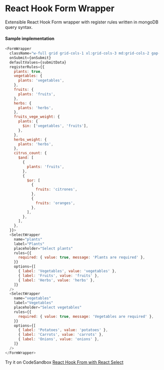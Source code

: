 # React Hook Form Wrapper

Extensible React Hook Form wrapper with register rules written in mongoDB query syntax.

#### Sample implementation

```javascript
<FormWrapper
  className="w-full grid grid-cols-1 xl:grid-cols-3 md:grid-cols-2 gap-0 lg:gap-6 md:gap-4 gap-y-6"
  onSubmit={onSubmit}
  defaultValues={submitData}
  registerRules={{
    plants: true,
    vegetables: {
      plants: 'vegetables',
    },
    fruits: {
      plants: 'fruits',
    },
    herbs: {
      plants: 'herbs',
    },
    fruits_vege_weight: {
      plants: {
        $in: ['vegetables', 'fruits'],
      },
    },
    herbs_weight: {
      plants: 'herbs',
    },
    citrus_count: {
      $and: [
        {
          plants: 'fruits',
        },
        {
          $or: [
            {
              fruits: 'citrones',
            },
            {
              fruits: 'oranges',
            },
          ],
        },
      ],
    },
  }}>
  <SelectWrapper
    name="plants"
    label="Plants"
    placeholder="Select plants"
    rules={{
      required: { value: true, message: 'Plants are required' },
    }}
    options={[
      { label: 'Vegetables', value: 'vegetables' },
      { label: 'Fruits', value: 'fruits' },
      { label: 'Herbs', value: 'herbs' },
    ]}
  />
  <SelectWrapper
    name="vegetables"
    label="Vegetables"
    placeholder="Select vegetables"
    rules={{
      required: { value: true, message: 'Vegetables are required' },
    }}
    options={[
      { label: 'Potatoes', value: 'potatoes' },
      { label: 'Carrots', value: 'carrots' },
      { label: 'Onions', value: 'onions' },
    ]}
  />
</FormWrapper>
```

Try it on CodeSandbox [React Hook From with React Select](https://codesandbox.io/s/react-hook-form-with-react-select-4n8v6)
